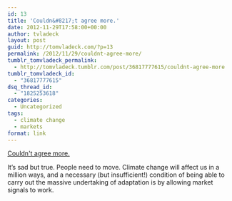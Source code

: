 ```yaml
---
id: 13
title: 'Couldn&#8217;t agree more.'
date: 2012-11-29T17:58:00+00:00
author: tvladeck
layout: post
guid: http://tomvladeck.com/?p=13
permalink: /2012/11/29/couldnt-agree-more/
tumblr_tomvladeck_permalink:
  - http://tomvladeck.tumblr.com/post/36817777615/couldnt-agree-more
tumblr_tomvladeck_id:
  - "36817777615"
dsq_thread_id:
  - "1825253618"
categories:
  - Uncategorized
tags:
  - climate change
  - markets
format: link
---
```

<a href='http://www.nytimes.com/2012/11/29/opinion/end-federal-flood-insurance.html'>Couldn't agree more. </a><div class="link_description"><p>It&#8217;s sad but true. People need to move. Climate change will affect us in a million ways, and a necessary (but insufficient!) condition of being able to carry out the massive undertaking of adaptation is by allowing market signals to work. </p></div>